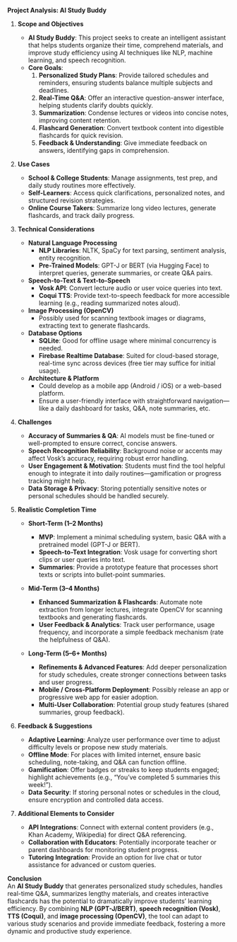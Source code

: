 **Project Analysis: AI Study Buddy**

1. **Scope and Objectives**

   - **AI Study Buddy**: This project seeks to create an intelligent assistant that helps students organize their time, comprehend materials, and improve study efficiency using AI techniques like NLP, machine learning, and speech recognition.
   - **Core Goals**:
     1. **Personalized Study Plans**: Provide tailored schedules and reminders, ensuring students balance multiple subjects and deadlines.
     2. **Real-Time Q&A**: Offer an interactive question-answer interface, helping students clarify doubts quickly.
     3. **Summarization**: Condense lectures or videos into concise notes, improving content retention.
     4. **Flashcard Generation**: Convert textbook content into digestible flashcards for quick revision.
     5. **Feedback & Understanding**: Give immediate feedback on answers, identifying gaps in comprehension.

2. **Use Cases**

   - **School & College Students**: Manage assignments, test prep, and daily study routines more effectively.
   - **Self-Learners**: Access quick clarifications, personalized notes, and structured revision strategies.
   - **Online Course Takers**: Summarize long video lectures, generate flashcards, and track daily progress.

3. **Technical Considerations**

   - **Natural Language Processing**
     - **NLP Libraries**: NLTK, SpaCy for text parsing, sentiment analysis, entity recognition.
     - **Pre-Trained Models**: GPT-J or BERT (via Hugging Face) to interpret queries, generate summaries, or create Q&A pairs.
   - **Speech-to-Text & Text-to-Speech**
     - **Vosk API**: Convert lecture audio or user voice queries into text.
     - **Coqui TTS**: Provide text-to-speech feedback for more accessible learning (e.g., reading summarized notes aloud).
   - **Image Processing (OpenCV)**
     - Possibly used for scanning textbook images or diagrams, extracting text to generate flashcards.
   - **Database Options**
     - **SQLite**: Good for offline usage where minimal concurrency is needed.
     - **Firebase Realtime Database**: Suited for cloud-based storage, real-time sync across devices (free tier may suffice for initial usage).
   - **Architecture & Platform**
     - Could develop as a mobile app (Android / iOS) or a web-based platform.
     - Ensure a user-friendly interface with straightforward navigation—like a daily dashboard for tasks, Q&A, note summaries, etc.

4. **Challenges**

   - **Accuracy of Summaries & QA**: AI models must be fine-tuned or well-prompted to ensure correct, concise answers.
   - **Speech Recognition Reliability**: Background noise or accents may affect Vosk’s accuracy, requiring robust error handling.
   - **User Engagement & Motivation**: Students must find the tool helpful enough to integrate it into daily routines—gamification or progress tracking might help.
   - **Data Storage & Privacy**: Storing potentially sensitive notes or personal schedules should be handled securely.

5. **Realistic Completion Time**

   - **Short-Term (1–2 Months)**

     - **MVP**: Implement a minimal scheduling system, basic Q&A with a pretrained model (GPT-J or BERT).
     - **Speech-to-Text Integration**: Vosk usage for converting short clips or user queries into text.
     - **Summaries**: Provide a prototype feature that processes short texts or scripts into bullet-point summaries.

   - **Mid-Term (3–4 Months)**

     - **Enhanced Summarization & Flashcards**: Automate note extraction from longer lectures, integrate OpenCV for scanning textbooks and generating flashcards.
     - **User Feedback & Analytics**: Track user performance, usage frequency, and incorporate a simple feedback mechanism (rate the helpfulness of Q&A).

   - **Long-Term (5–6+ Months)**
     - **Refinements & Advanced Features**: Add deeper personalization for study schedules, create stronger connections between tasks and user progress.
     - **Mobile / Cross-Platform Deployment**: Possibly release an app or progressive web app for easier adoption.
     - **Multi-User Collaboration**: Potential group study features (shared summaries, group feedback).

6. **Feedback & Suggestions**

   - **Adaptive Learning**: Analyze user performance over time to adjust difficulty levels or propose new study materials.
   - **Offline Mode**: For places with limited internet, ensure basic scheduling, note-taking, and Q&A can function offline.
   - **Gamification**: Offer badges or streaks to keep students engaged; highlight achievements (e.g., “You’ve completed 5 summaries this week!”).
   - **Data Security**: If storing personal notes or schedules in the cloud, ensure encryption and controlled data access.

7. **Additional Elements to Consider**
   - **API Integrations**: Connect with external content providers (e.g., Khan Academy, Wikipedia) for direct Q&A referencing.
   - **Collaboration with Educators**: Potentially incorporate teacher or parent dashboards for monitoring student progress.
   - **Tutoring Integration**: Provide an option for live chat or tutor assistance for advanced or custom queries.

**Conclusion**  
An **AI Study Buddy** that generates personalized study schedules, handles real-time Q&A, summarizes lengthy materials, and creates interactive flashcards has the potential to dramatically improve students’ learning efficiency. By combining **NLP (GPT-J/BERT)**, **speech recognition (Vosk)**, **TTS (Coqui)**, and **image processing (OpenCV)**, the tool can adapt to various study scenarios and provide immediate feedback, fostering a more dynamic and productive study experience.
